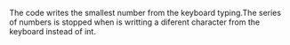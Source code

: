 The code writes the smallest number from the keyboard typing.The series of numbers is stopped when is writting a diferent character from the keyboard instead of int.
